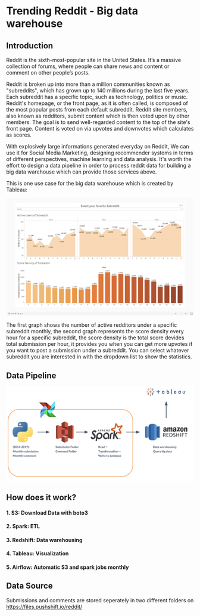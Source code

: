 # Trending Reddit - Big data warehouse 


## Introduction
Reddit is the sixth-most-popular site in the United States. It’s a massive collection of forums, where people can share news and content or comment on other people’s posts. 

Reddit is broken up into more than a million communities known as "subreddits", which has grown up to 140 millions during the last five years. Each subreddit has a specific topic, such as technology, politics or music. Reddit's homepage, or the front page, as it is often called, is composed of the most popular posts from each default subreddit. Reddit site members, also known as redditors, submit content which is then voted upon by other members. The goal is to send well-regarded content to the top of the site's front page. Content is voted on via upvotes and downvotes which calculates as scores.

With explosively large informations generated everyday on Reddit, We can use it for Social Media Marketing, designing recommender systems in terms of different perspectives, machine learning and data analysis. It's worth the effort to design a data pipeline in order to process reddit data for building a big data warehouse which can provide those services above.

This is one use case for the big data warehouse which is created by Tableau:

![Image description](images/trending_of_subreddit_ramen.png)

The first graph shows the number of active redditors under a specific subreddit monthly, the second graph represents the score density every hour for a specific subreddit, the score density is the total score devides total submission per hour, it provides you when you can get more upvotes if you want to post a submission under a subreddit. You can select whatever subreddit you are interested in with the dropdown list to show the statistics.


## Data Pipeline
![Image description](images/data_pipeline.png)


## How does it work?
#### 1. S3: Download Data with boto3


#### 2. Spark: ETL
#### 3. Redshift: Data warehousing
#### 4. Tableau: Visualization
#### 5. Airflow: Automatic S3 and spark jobs monthly


## Data Source
Submissions and comments are stored seperately in two different folders on https://files.pushshift.io/reddit/




